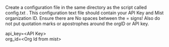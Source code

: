 Create a configuration file in the same directory as the script called config.txt . 
This configuration text file should contain your API Key and Mist organization ID. 
Ensure there are No spaces between the = signs! 
Also do not put quotation marks or apostrophes around the orgID or API key.

api_key=\<API Key\>
<br/>org_id=\<Org Id from mist\>
